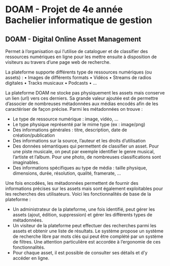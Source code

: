 # DOAM - Projet de 4e année Bachelier informatique de gestion

## DOAM - Digital Online Asset Management

Permet à l’organisation qui l’utilise de cataloguer et de classifier des ressources numériques en ligne pour 
les mettre ensuite à disposition de visiteurs au travers d’une page web de recherche.

La plateforme supporte différents type de ressources numériques (ou assets) :
• Images de différents formats
• Vidéos
• Streams de radios digitales
• Tracks musicaux
• Podcasts
• …

La plateforme DOAM ne stocke pas physiquement les assets mais conserve un lien (url) vers ces
derniers. Sa grande valeur ajoutée est de permettre d’associer de nombreuses métadonnées aux
médias encodés afin de les caractériser de façon précise. Parmi les métadonnées on trouve :
- Le type de ressource numérique : image, vidéo, …
- Le type physique représenté par le mime type (ex : image/png)
- Des informations générales : titre, description, date de création/publication
- Des informations sur la source, l’auteur et les droits d’utilisation
- Des données sémantiques qui permettent de classifier un asset. Pour une piste musicale, on
peut par exemple identifier le genre musical, l’artiste et l’album. Pour une photo, de
nombreuses classifications sont imaginables.
- Des informations spécifiques au type de média : taille physique, dimensions, durée,
résolution, qualité, framerate, …

Une fois encodées, les métadonnées permettent de fournir des informations précises sur les assets
mais sont également exploitables pour les recherches des utilisateurs.
Voici les fonctionnalités de base de la plateforme :
- Un administrateur de la plateforme, une fois identifié, peut gérer les assets (ajout, édition,
suppression) et gérer les différents types de métadonnées.
- Un visiteur de la plateforme peut effectuer des recherches parmi les assets et obtenir une
liste de résultats. Le système propose un système de recherche libre par mots clés qui peut
être complété par un système de filtres. Une attention particulière est accordée à
l’ergonomie de ces fonctionnalités.
- Pour chaque asset, il est possible de consulter ses détails et d’y accéder en ligne.


